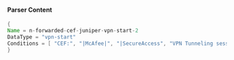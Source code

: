 #### Parser Content
```Java
{
Name = n-forwarded-cef-juniper-vpn-start-2
DataType = "vpn-start"
Conditions = [ "CEF:", "|McAfee|", "|SecureAccess", "VPN Tunneling session started for user" ]
}
```
